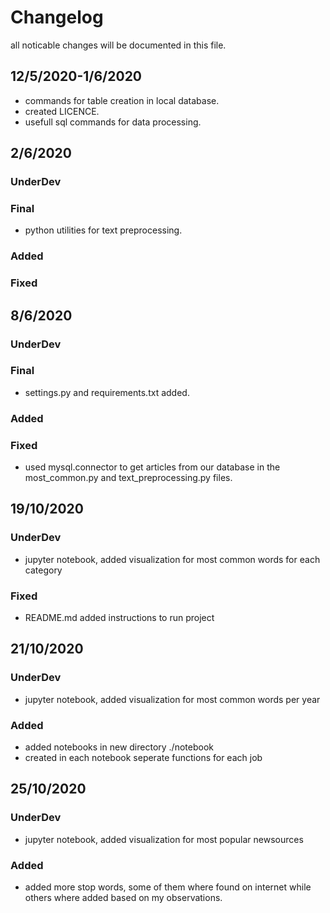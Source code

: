 # Changelog

all noticable changes will be documented in this file.

## 12/5/2020-1/6/2020
  - commands for table creation in local database.
  - created LICENCE.
  - usefull sql commands for data processing.
  
## 2/6/2020

### UnderDev

### Final
  - python utilities for text preprocessing. 
  
### Added

### Fixed

## 8/6/2020

### UnderDev

### Final
  - settings.py and requirements.txt added.
  
### Added

### Fixed
- used mysql.connector to get articles from our database in the most_common.py and text_preprocessing.py files.

## 19/10/2020

### UnderDev
- jupyter notebook, added visualization for most common words for each category

### Fixed
- README.md added instructions to run project

## 21/10/2020

### UnderDev
- jupyter notebook, added visualization for most common words per year

### Added
- added notebooks in new directory ./notebook
- created in each notebook seperate functions for each job

## 25/10/2020

### UnderDev
- jupyter notebook, added visualization for most popular newsources

### Added
- added more stop words, some of them where found on internet while others where added based on my observations.
